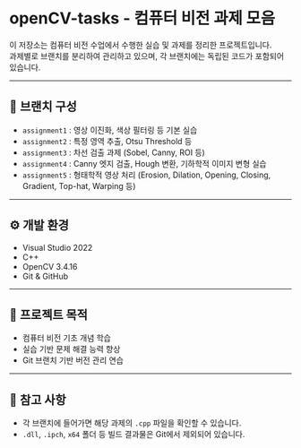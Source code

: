 # openCV-tasks - 컴퓨터 비전 과제 모음

이 저장소는 컴퓨터 비전 수업에서 수행한 실습 및 과제를 정리한 프로젝트입니다.  
과제별로 브랜치를 분리하여 관리하고 있으며, 각 브랜치에는 독립된 코드가 포함되어 있습니다.

---

## 📁 브랜치 구성

- `assignment1` : 영상 이진화, 색상 필터링 등 기본 실습  
- `assignment2` : 특정 영역 추출, Otsu Threshold 등  
- `assignment3` : 차선 검출 과제 (Sobel, Canny, ROI 등)  
- `assignment4` : Canny 엣지 검출, Hough 변환, 기하학적 이미지 변형 실습  
- `assignment5` : 형태학적 영상 처리 (Erosion, Dilation, Opening, Closing, Gradient, Top-hat, Warping 등)

---

## ⚙️ 개발 환경

- Visual Studio 2022  
- C++  
- OpenCV 3.4.16  
- Git & GitHub  

---

## 🎯 프로젝트 목적

- 컴퓨터 비전 기초 개념 학습  
- 실습 기반 문제 해결 능력 향상  
- Git 브랜치 기반 버전 관리 연습  

---

## 📌 참고 사항

- 각 브랜치에 들어가면 해당 과제의 `.cpp` 파일을 확인할 수 있습니다.  
- `.dll`, `.ipch`, `x64` 폴더 등 빌드 결과물은 Git에서 제외되어 있습니다.
